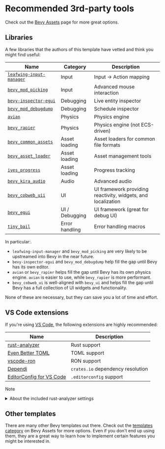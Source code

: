 # Recommended 3rd-party tools

Check out the [Bevy Assets](https://bevyengine.org/assets/) page for more great options.

## Libraries

A few libraries that the authors of this template have vetted and think you might find useful:

| Name                                                                                   | Category       | Description                           |
| -------------------------------------------------------------------------------------- | -------------- | ------------------------------------- |
| [`leafwing-input-manager`](https://github.com/Leafwing-Studios/leafwing-input-manager) | Input          | Input -> Action mapping               |
| [`bevy_mod_picking`](https://github.com/aevyrie/bevy_mod_picking)                      | Input          | Advanced mouse interaction            |
| [`bevy-inspector-egui`](https://github.com/jakobhellermann/bevy-inspector-egui)        | Debugging      | Live entity inspector                 |
| [`bevy_mod_debugdump`](https://github.com/jakobhellermann/bevy_mod_debugdump)          | Debugging      | Schedule inspector                    |
| [`avian`](https://github.com/Jondolf/avian)                                            | Physics        | Physics engine                        |
| [`bevy_rapier`](https://github.com/dimforge/bevy_rapier)                               | Physics        | Physics engine (not ECS-driven)       |
| [`bevy_common_assets`](https://github.com/NiklasEi/bevy_common_assets)                 | Asset loading  | Asset loaders for common file formats |
| [`bevy_asset_loader`](https://github.com/NiklasEi/bevy_asset_loader)                   | Asset loading  | Asset management tools                |
| [`iyes_progress`](https://github.com/IyesGames/iyes_progress)                          | Asset loading  | Progress tracking                     |
| [`bevy_kira_audio`](https://github.com/NiklasEi/bevy_kira_audio)                       | Audio          | Advanced audio                        |
| [`bevy_cobweb_uii`](https://github.com/UkoeHB/bevy_cobweb_ui)                                | UI             | UI framework providing reactivity, widgets, and localization                            |
| [`bevy_egui`](https://github.com/mvlabat/bevy_egui)                                    | UI / Debugging | UI framework (great for debug UI)     |
| [`tiny_bail`](https://github.com/benfrankel/tiny_bail)                                 | Error handling | Error handling macros                 |

In particular:.

- `leafwing-input-manager` and `bevy_mod_picking` are very likely to be upstreamed into Bevy in the near future.
- `bevy-inspector-egui` and `bevy_mod_debugdump` help fill the gap until Bevy has its own editor.
- `avian` or `bevy_rapier` helps fill the gap until Bevy has its own physics engine. `avian` is easier to use, while `bevy_rapier` is more performant.
- `bevy_cobweb_ui` is well-aligned with `bevy_ui` and helps fill the gap until Bevy has a full collection of UI widgets and functionality.

None of these are necessary, but they can save you a lot of time and effort.

## VS Code extensions

If you're using [VS Code](https://code.visualstudio.com/), the following extensions are highly recommended:

| Name                                                                                                      | Description                       |
|-----------------------------------------------------------------------------------------------------------|-----------------------------------|
| [rust-analyzer](https://marketplace.visualstudio.com/items?itemName=rust-lang.rust-analyzer)              | Rust support                      |
| [Even Better TOML](https://marketplace.visualstudio.com/items?itemName=tamasfe.even-better-toml)          | TOML support                      |
| [vscode-ron](https://marketplace.visualstudio.com/items?itemName=a5huynh.vscode-ron)                      | RON support                       |
| [Dependi](https://marketplace.visualstudio.com/items?itemName=fill-labs.dependi)                          | `crates.io` dependency resolution |
| [EditorConfig for VS Code](https://marketplace.visualstudio.com/items?itemName=EditorConfig.EditorConfig) | `.editorconfig` support           |

> [!Note]
> <details>
> <summary>About the included rust-analyzer settings</summary>
>
> This template sets [`rust-analyzer.cargo.targetDir`](https://rust-analyzer.github.io/generated_config.html#rust-analyzer.cargo.targetDir)
> to `true` in [`.vscode/settings.json`](../.vscode/settings.json).
>
> This makes `rust-analyzer` use a different `target` directory than `cargo`,
> which means that you can run commands like `cargo run` even while `rust-analyzer` is still indexing.
> As a trade-off, this will use more disk space.
>
> If that is an issue for you, you can set it to `false` or remove the setting entirely.
> </details>

## Other templates

There are many other Bevy templates out there.
Check out the [templates category](https://bevyengine.org/assets/#templates) on Bevy Assets for more options.
Even if you don't end up using them, they are a great way to learn how to implement certain features you might be interested in.
